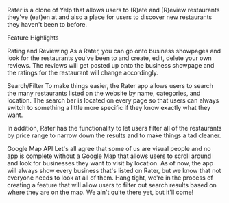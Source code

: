 

Rater is a clone of Yelp that allows users to (R)ate and (R)eview restaurants they've (eat)en at and also a place for users to discover new restaurants they haven't been to before.

Feature Highlights

Rating and Reviewing
As a Rater, you can go onto business showpages and look for the restaurants you've been to and create, edit, delete your own reviews. The reviews will get posted up onto the business showpage and the ratings for the restaurant will change accordingly.

Search/Filter
To make things easier, the Rater app allows users to search the many restaurants listed on the website by name, categories, and location. The search bar is located on every page so that users can always switch to something a little more specific if they know exactly what they want. 

In addition, Rater has the functionality to let users filter all of the restaurants by price range to narrow down the results and to make things a tad cleaner.

Google Map API
Let's all agree that some of us are visual people and no app is complete without a Google Map that allows users to scroll around and look for businesses they want to visit by location. As of now, the app will always show every business that's listed on Rater, but we know that not everyone needs to look at all of them. Hang tight, we're in the process of creating a feature that will allow users to filter out search results based on where they are on the map. We ain't quite there yet, but it'll come!


